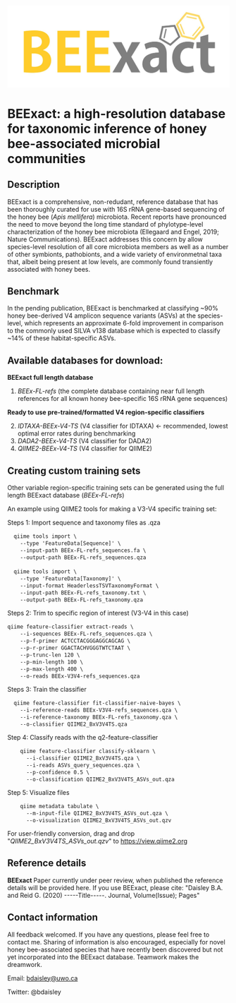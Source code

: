 <p align="center"><img src="https://github.com/bdaisley/BEExact/blob/master/BEExact_logo.jpg" width="700"></p>

# BEExact: a high-resolution database for taxonomic inference of honey bee-associated microbial communities

## Description
BEExact is a comprehensive, non-redudant, reference database that has been thoroughly curated for use with 16S rRNA gene-based sequencing of the honey bee (<i>Apis mellifera</i>) microbiota. Recent reports have pronounced the need to move beyond the long time standard of phylotype-level characterization of the honey bee microbiota (Ellegaard and Engel, 2019; Nature Communications). BEExact addresses this concern by allow species-level resolution of all core microbiota members as well as a number of other symbionts, pathobionts, and a wide variety of environmetnal taxa that, albeit being present at low levels, are commonly found transiently associated with honey bees. 

## Benchmark
In the pending publication, BEExact is benchmarked at classifying ~90% honey bee-derived V4 amplicon sequence variants (ASVs) at the species-level, which represents an approximate 6-fold improvement in comparison to the commonly used SILVA v138 database which is expected to classify ~14% of these habitat-specific ASVs. 


## Available  databases for download:

<b>BEExact full length database</b>
1. <i>BEEx-FL-refs</i> (the complete database containing near full length references for all known honey bee-specific 16S rRNA gene sequences)

<b>Ready to use pre-trained/formatted V4 region-specific classifiers</b>

2. <i>IDTAXA-BEEx-V4-TS</i> (V4 classifier for IDTAXA) <- recommended, lowest optimal error rates during benchmarking
3. <i>DADA2-BEEx-V4-TS</i> (V4 classifier for DADA2)
4. <i>QIIME2-BEEx-V4-TS</i> (V4 classifier for QIIME2)


## Creating custom training sets
Other variable region-specific training sets can be generated using the full length BEExact database (<i>BEEx-FL-refs</i>)

An example using QIIME2 tools for making a V3-V4 specific training set:

Steps 1: Import sequence and taxonomy files as .qza 
```
  qiime tools import \
    --type 'FeatureData[Sequence]' \
    --input-path BEEx-FL-refs_sequences.fa \
    --output-path BEEx-FL-refs_sequences.qza

  qiime tools import \
    --type 'FeatureData[Taxonomy]' \
    --input-format HeaderlessTSVTaxonomyFormat \
    --input-path BEEx-FL-refs_taxonomy.txt \
    --output-path BEEx-FL-refs_taxonomy.qza
```

Steps 2: Trim to specific region of interest (V3-V4 in this case)

```
qiime feature-classifier extract-reads \
    --i-sequences BEEx-FL-refs_sequences.qza \
    --p-f-primer ACTCCTACGGGAGGCAGCAG \
    --p-r-primer GGACTACHVGGGTWTCTAAT \
    --p-trunc-len 120 \
    --p-min-length 100 \
    --p-max-length 400 \
    --o-reads BEEx-V3V4-refs_sequences.qza
```

Steps 3: Train the classifier
```
  qiime feature-classifier fit-classifier-naive-bayes \
    --i-reference-reads BEEx-V3V4-refs_sequences.qza \
    --i-reference-taxonomy BEEx-FL-refs_taxonomy.qza \
    --o-classifier QIIME2_BxV3V4TS.qza
```

Step 4: Classify reads with the q2-feature-classifier
```
    qiime feature-classifier classify-sklearn \
      --i-classifier QIIME2_BxV3V4TS.qza \
      --i-reads ASVs_query_sequences.qza \
      --p-confidence 0.5 \
      --o-classification QIIME2_BxV3V4TS_ASVs_out.qza
```


Step 5: Visualize files
```
    qiime metadata tabulate \
      --m-input-file QIIME2_BxV3V4TS_ASVs_out.qza \
      --o-visualization QIIME2_BxV3V4TS_ASVs_out.qzv
```

For user-friendly conversion, drag and drop "<i>QIIME2_BxV3V4TS_ASVs_out.qzv</i>" to https://view.qiime2.org


## Reference details

<b>BEExact </b>
Paper currently under peer review, when published the reference details will be provided here.
If you use BEExact, please cite: "Daisley B.A. and Reid G. (2020) -----Title-----. Journal, Volume(Issue); Pages" 


## Contact information

All feedback welcomed. If you have any questions, please feel free to contact me. Sharing of information is also encouraged, especially for novel honey bee-associated species that have recently been discovered but not yet incorporated into the BEExact database. Teamwork makes the dreamwork.

Email:          bdaisley@uwo.ca

Twitter:        @bdaisley
